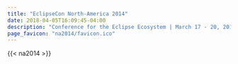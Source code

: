 ```yaml
---
title: "EclipseCon North-America 2014"
date: 2018-04-05T16:09:45-04:00
description: "Conference for the Eclipse Ecosystem | March 17 - 20, 2014 | San Francisco, California"
page_favicon: "na2014/favicon.ico"
---
```


{{< na2014 >}}
